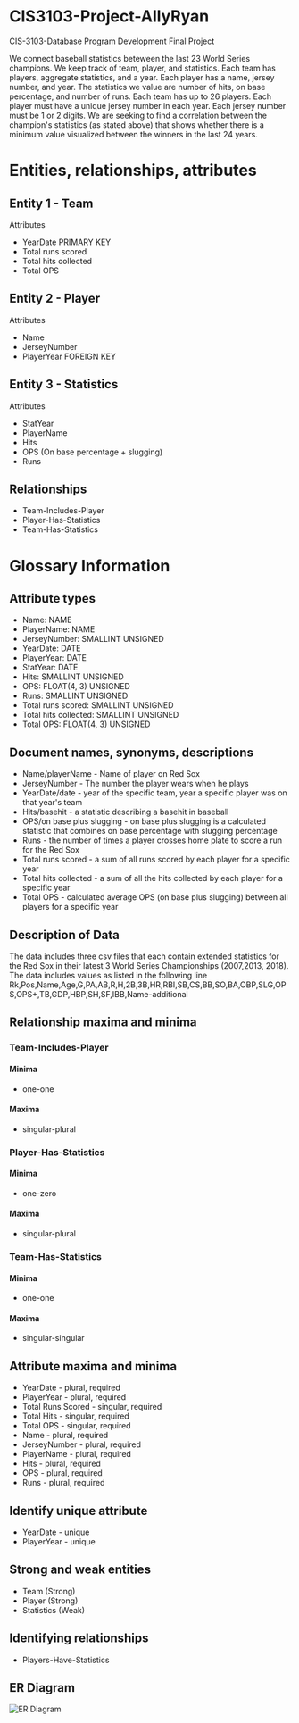 # CIS3103-Project-AllyRyan
CIS-3103-Database Program Development Final Project 

We connect baseball statistics beteween the last 23 World Series champions. We keep track of team, player, and statistics. Each team has players, aggregate statistics, and a year. Each player has a name, jersey number, and year. The statistics we value are number of hits, on base percentage, and number of runs. Each team has up to 26 players. Each player must have a unique jersey number in each year. Each jersey number must be 1 or 2 digits. We are seeking to find a correlation between the champion's statistics (as stated above) that shows whether there is a minimum value visualized between the winners in the last 24 years. 

# Entities, relationships, attributes
## Entity 1 - Team
Attributes 
- YearDate PRIMARY KEY
- Total runs scored 
- Total hits collected 
- Total OPS 

## Entity 2 - Player
Attributes
- Name
- JerseyNumber
- PlayerYear FOREIGN KEY

## Entity 3 - Statistics
Attributes
- StatYear
- PlayerName
- Hits
- OPS (On base percentage + slugging)
- Runs

## Relationships
- Team-Includes-Player
- Player-Has-Statistics
- Team-Has-Statistics

# Glossary Information
## Attribute types
- Name: NAME
- PlayerName: NAME
- JerseyNumber: SMALLINT UNSIGNED
- YearDate: DATE
- PlayerYear: DATE
- StatYear: DATE
- Hits: SMALLINT UNSIGNED
- OPS: FLOAT(4, 3) UNSIGNED
- Runs: SMALLINT UNSIGNED
- Total runs scored: SMALLINT UNSIGNED
- Total hits collected: SMALLINT UNSIGNED
- Total OPS: FLOAT(4, 3) UNSIGNED


## Document names, synonyms, descriptions
- Name/playerName - Name of player on Red Sox
- JerseyNumber - The number the player wears when he plays
- YearDate/date - year of the specific team, year a specific player was on that year's team
- Hits/basehit - a statistic describing a basehit in baseball
- OPS/on base plus slugging - on base plus slugging is a calculated statistic that combines on base percentage with slugging percentage
- Runs - the number of times a player crosses home plate to score a run for the Red Sox
- Total runs scored - a sum of all runs scored by each player for a specific year
- Total hits collected - a sum of all the hits collected by each player for a specific year
- Total OPS - calculated average OPS (on base plus slugging) between all players for a specific year

## Description of Data
The data includes three csv files that each contain extended statistics for the Red Sox in their latest 3 World Series Championships (2007,2013, 2018). The data includes values as listed in the following line
    Rk,Pos,Name,Age,G,PA,AB,R,H,2B,3B,HR,RBI,SB,CS,BB,SO,BA,OBP,SLG,OPS,OPS+,TB,GDP,HBP,SH,SF,IBB,Name-additional


## Relationship maxima and minima
### Team-Includes-Player
#### Minima
- one-one
#### Maxima
- singular-plural
### Player-Has-Statistics
#### Minima
- one-zero
#### Maxima
- singular-plural
### Team-Has-Statistics
#### Minima
- one-one
#### Maxima
- singular-singular



## Attribute maxima and minima
- YearDate - plural, required
- PlayerYear - plural, required
- Total Runs Scored - singular, required
- Total Hits - singular, required
- Total OPS - singular, required
- Name - plural, required
- JerseyNumber - plural, required
- PlayerName - plural, required
- Hits - plural, required
- OPS - plural, required
- Runs - plural, required


## Identify unique attribute
- YearDate - unique 
- PlayerYear - unique

## Strong and weak entities
- Team (Strong)
- Player (Strong)
- Statistics (Weak)

## Identifying relationships
- Players-Have-Statistics

## ER Diagram
![ER Diagram](ERDiagram.jpeg)